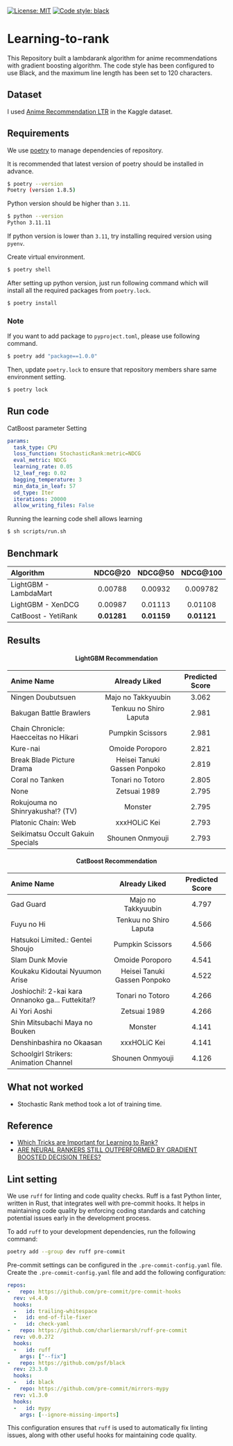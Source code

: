 [![License: MIT](https://img.shields.io/badge/License-MIT-yellow.svg)](https://opensource.org/licenses/MIT) [![Code style: black](https://img.shields.io/badge/code%20style-black-000000.svg)](https://github.com/psf/black)  
# Learning-to-rank
This Repository built a lambdarank algorithm for anime recommendations with gradient boosting algorithm.
The code style has been configured to use Black, and the maximum line length has been set to 120 characters.

## Dataset
I used [Anime Recommendation LTR](https://www.kaggle.com/datasets/ransakaravihara/anime-recommendation-ltr-dataset) in the Kaggle dataset.

## Requirements

We use [poetry](https://github.com/python-poetry/poetry) to manage dependencies of repository.

It is recommended that latest version of poetry should be installed in advance.

```sh
$ poetry --version
Poetry (version 1.8.5)
```

Python version should be higher than `3.11`.

```sh
$ python --version
Python 3.11.11
```

If python version is lower than `3.11`, try installing required version using `pyenv`.

Create virtual environment.

```sh
$ poetry shell
```

After setting up python version, just run following command which will install all the required packages from `poetry.lock`.

```sh
$ poetry install
```

### Note

If you want to add package to `pyproject.toml`, please use following command.

```sh
$ poetry add "package==1.0.0"
```

Then, update `poetry.lock` to ensure that repository members share same environment setting.

```sh
$ poetry lock
```

## Run code
CatBoost parameter Setting
```yaml
params:
  task_type: CPU
  loss_function: StochasticRank:metric=NDCG
  eval_metric: NDCG
  learning_rate: 0.05
  l2_leaf_reg: 0.02
  bagging_temperature: 3
  min_data_in_leaf: 57
  od_type: Iter
  iterations: 20000
  allow_writing_files: False
```

Running the learning code shell allows learning
```sh
$ sh scripts/run.sh
```

## Benchmark

|Algorithm|NDCG@20|NDCG@50|NDCG@100|
|:--------|:-----:|:-----:|:------:|
|LightGBM - LambdaMart|0.00788|0.00932|0.009782|
|LightGBM - XenDCG|0.00987|0.01113|0.01108|
|CatBoost - YetiRank|**0.01281**|**0.01159**|**0.01121**|

## Results

#### <div align="center"> LightGBM Recommendation </div>
|               Anime Name              |        Already Liked         | Predicted Score |
|:--------------------------------------|:----------------------------:|:---------------:|
|           Ningen Doubutsuen           |      Majo no Takkyuubin      |      3.062      |
|        Bakugan Battle Brawlers        |    Tenkuu no Shiro Laputa    |      2.981      |
| Chain Chronicle: Haecceitas no Hikari |       Pumpkin Scissors       |      2.981      |
|                Kure-nai               |       Omoide Poroporo        |      2.821      |
|       Break Blade Picture Drama       | Heisei Tanuki Gassen Ponpoko |      2.819      |
|            Coral no Tanken            |       Tonari no Totoro       |      2.805      |
|                  None                 |         Zetsuai 1989         |      2.795      |
|    Rokujouma no Shinryakusha!? (TV)   |           Monster            |      2.795      |
|          Platonic Chain: Web          |         xxxHOLiC Kei         |      2.793      |
|   Seikimatsu Occult Gakuin Specials   |       Shounen Onmyouji       |      2.793      |


#### <div align="center"> CatBoost Recommendation </div>

|                     Anime Name                    |        Already Liked         | Predicted Score |
|:--------------------------------------------------|:----------------------------:|:---------------:|
|                     Gad Guard                     |      Majo no Takkyuubin      |      4.797      |
|                     Fuyu no Hi                    |    Tenkuu no Shiro Laputa    |      4.566      |
|          Hatsukoi Limited.: Gentei Shoujo         |       Pumpkin Scissors       |      4.566      |
|                  Slam Dunk Movie                  |       Omoide Poroporo        |      4.541      |
|           Koukaku Kidoutai Nyuumon Arise          | Heisei Tanuki Gassen Ponpoko |      4.522      |
| Joshiochi!: 2-kai kara Onnanoko ga... Futtekita!? |       Tonari no Totoro       |      4.266      |
|                   Ai Yori Aoshi                   |         Zetsuai 1989         |      4.266      |
|           Shin Mitsubachi Maya no Bouken          |           Monster            |      4.141      |
|             Denshinbashira no Okaasan             |         xxxHOLiC Kei         |      4.141      |
|       Schoolgirl Strikers: Animation Channel      |       Shounen Onmyouji       |      4.126      |



## What not worked
+ Stochastic Rank method took a lot of training time.


## Reference
+ [Which Tricks are Important for Learning to Rank?](https://openreview.net/pdf?id=MXfTQp8bZF)
+ [ARE NEURAL RANKERS STILL OUTPERFORMED BY GRADIENT BOOSTED DECISION TREES?](https://openreview.net/pdf?id=Ut1vF_q_vC)

## Lint setting
We use `ruff` for linting and code quality checks. Ruff is a fast Python linter, written in Rust, that integrates well with pre-commit hooks. It helps in maintaining code quality by enforcing coding standards and catching potential issues early in the development process.

To add `ruff` to your development dependencies, run the following command:

```sh
poetry add --group dev ruff pre-commit
```

Pre-commit settings can be configured in the `.pre-commit-config.yaml` file. Create the `.pre-commit-config.yaml` file and add the following configuration:

```yaml
repos:
-   repo: https://github.com/pre-commit/pre-commit-hooks
  rev: v4.4.0
  hooks:
  -   id: trailing-whitespace
  -   id: end-of-file-fixer
  -   id: check-yaml
-   repo: https://github.com/charliermarsh/ruff-pre-commit
  rev: v0.0.272
  hooks:
  -   id: ruff
    args: ["--fix"]
-   repo: https://github.com/psf/black
  rev: 23.3.0
  hooks:
  -   id: black
-   repo: https://github.com/pre-commit/mirrors-mypy
  rev: v1.3.0
  hooks:
  -   id: mypy
    args: [--ignore-missing-imports]
```

This configuration ensures that `ruff` is used to automatically fix linting issues, along with other useful hooks for maintaining code quality.
